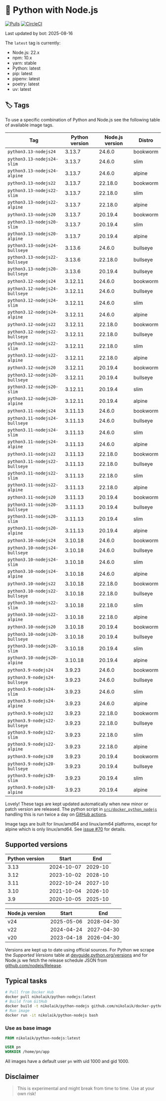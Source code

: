 # 🐳 Python with Node.js

[![Pulls](https://img.shields.io/docker/pulls/nikolaik/python-nodejs.svg?style=flat-square)](https://hub.docker.com/r/nikolaik/python-nodejs/)
[![CircleCI](https://img.shields.io/circleci/project/github/nikolaik/docker-python-nodejs.svg?style=flat-square)](https://circleci.com/gh/nikolaik/docker-python-nodejs)

Last updated by bot: 2025-08-16

The `latest` tag is currently:

- Node.js: 22.x
- npm: 10.x
- yarn: stable
- Python: latest
- pip: latest
- pipenv: latest
- poetry: latest
- uv: latest

## 🏷 Tags

To use a specific combination of Python and Node.js see the following table of available image tags.

<!-- TAGS_START -->

Tag | Python version | Node.js version | Distro
--- | --- | --- | ---
`python3.13-nodejs24` | 3.13.7 | 24.6.0 | bookworm
`python3.13-nodejs24-slim` | 3.13.7 | 24.6.0 | slim
`python3.13-nodejs24-alpine` | 3.13.7 | 24.6.0 | alpine
`python3.13-nodejs22` | 3.13.7 | 22.18.0 | bookworm
`python3.13-nodejs22-slim` | 3.13.7 | 22.18.0 | slim
`python3.13-nodejs22-alpine` | 3.13.7 | 22.18.0 | alpine
`python3.13-nodejs20` | 3.13.7 | 20.19.4 | bookworm
`python3.13-nodejs20-slim` | 3.13.7 | 20.19.4 | slim
`python3.13-nodejs20-alpine` | 3.13.7 | 20.19.4 | alpine
`python3.13-nodejs24-bullseye` | 3.13.6 | 24.6.0 | bullseye
`python3.13-nodejs22-bullseye` | 3.13.6 | 22.18.0 | bullseye
`python3.13-nodejs20-bullseye` | 3.13.6 | 20.19.4 | bullseye
`python3.12-nodejs24` | 3.12.11 | 24.6.0 | bookworm
`python3.12-nodejs24-bullseye` | 3.12.11 | 24.6.0 | bullseye
`python3.12-nodejs24-slim` | 3.12.11 | 24.6.0 | slim
`python3.12-nodejs24-alpine` | 3.12.11 | 24.6.0 | alpine
`python3.12-nodejs22` | 3.12.11 | 22.18.0 | bookworm
`python3.12-nodejs22-bullseye` | 3.12.11 | 22.18.0 | bullseye
`python3.12-nodejs22-slim` | 3.12.11 | 22.18.0 | slim
`python3.12-nodejs22-alpine` | 3.12.11 | 22.18.0 | alpine
`python3.12-nodejs20` | 3.12.11 | 20.19.4 | bookworm
`python3.12-nodejs20-bullseye` | 3.12.11 | 20.19.4 | bullseye
`python3.12-nodejs20-slim` | 3.12.11 | 20.19.4 | slim
`python3.12-nodejs20-alpine` | 3.12.11 | 20.19.4 | alpine
`python3.11-nodejs24` | 3.11.13 | 24.6.0 | bookworm
`python3.11-nodejs24-bullseye` | 3.11.13 | 24.6.0 | bullseye
`python3.11-nodejs24-slim` | 3.11.13 | 24.6.0 | slim
`python3.11-nodejs24-alpine` | 3.11.13 | 24.6.0 | alpine
`python3.11-nodejs22` | 3.11.13 | 22.18.0 | bookworm
`python3.11-nodejs22-bullseye` | 3.11.13 | 22.18.0 | bullseye
`python3.11-nodejs22-slim` | 3.11.13 | 22.18.0 | slim
`python3.11-nodejs22-alpine` | 3.11.13 | 22.18.0 | alpine
`python3.11-nodejs20` | 3.11.13 | 20.19.4 | bookworm
`python3.11-nodejs20-bullseye` | 3.11.13 | 20.19.4 | bullseye
`python3.11-nodejs20-slim` | 3.11.13 | 20.19.4 | slim
`python3.11-nodejs20-alpine` | 3.11.13 | 20.19.4 | alpine
`python3.10-nodejs24` | 3.10.18 | 24.6.0 | bookworm
`python3.10-nodejs24-bullseye` | 3.10.18 | 24.6.0 | bullseye
`python3.10-nodejs24-slim` | 3.10.18 | 24.6.0 | slim
`python3.10-nodejs24-alpine` | 3.10.18 | 24.6.0 | alpine
`python3.10-nodejs22` | 3.10.18 | 22.18.0 | bookworm
`python3.10-nodejs22-bullseye` | 3.10.18 | 22.18.0 | bullseye
`python3.10-nodejs22-slim` | 3.10.18 | 22.18.0 | slim
`python3.10-nodejs22-alpine` | 3.10.18 | 22.18.0 | alpine
`python3.10-nodejs20` | 3.10.18 | 20.19.4 | bookworm
`python3.10-nodejs20-bullseye` | 3.10.18 | 20.19.4 | bullseye
`python3.10-nodejs20-slim` | 3.10.18 | 20.19.4 | slim
`python3.10-nodejs20-alpine` | 3.10.18 | 20.19.4 | alpine
`python3.9-nodejs24` | 3.9.23 | 24.6.0 | bookworm
`python3.9-nodejs24-bullseye` | 3.9.23 | 24.6.0 | bullseye
`python3.9-nodejs24-slim` | 3.9.23 | 24.6.0 | slim
`python3.9-nodejs24-alpine` | 3.9.23 | 24.6.0 | alpine
`python3.9-nodejs22` | 3.9.23 | 22.18.0 | bookworm
`python3.9-nodejs22-bullseye` | 3.9.23 | 22.18.0 | bullseye
`python3.9-nodejs22-slim` | 3.9.23 | 22.18.0 | slim
`python3.9-nodejs22-alpine` | 3.9.23 | 22.18.0 | alpine
`python3.9-nodejs20` | 3.9.23 | 20.19.4 | bookworm
`python3.9-nodejs20-bullseye` | 3.9.23 | 20.19.4 | bullseye
`python3.9-nodejs20-slim` | 3.9.23 | 20.19.4 | slim
`python3.9-nodejs20-alpine` | 3.9.23 | 20.19.4 | alpine

<!-- TAGS_END -->

Lovely! These tags are kept updated automatically when new minor or patch version are released. The python script in [`src/docker_python_nodejs`](./src/docker_python_nodejs/) handling this is run twice a day on [GitHub actions](https://github.com/nikolaik/docker-python-nodejs/actions).

Image tags are built for linux/amd64 and linux/arm64 platforms, except for alpine which is only linux/amd64. See [issue #70](https://github.com/nikolaik/docker-python-nodejs/issues/70) for details.

## Supported versions

<!-- SUPPORTED_VERSIONS_START -->

Python version | Start | End
--- | --- | ---
3.13 | 2024-10-07 | 2029-10
3.12 | 2023-10-02 | 2028-10
3.11 | 2022-10-24 | 2027-10
3.10 | 2021-10-04 | 2026-10
3.9 | 2020-10-05 | 2025-10

Node.js version | Start | End
--- | --- | ---
v24 | 2025-05-06 | 2028-04-30
v22 | 2024-04-24 | 2027-04-30
v20 | 2023-04-18 | 2026-04-30

<!-- SUPPORTED_VERSIONS_END -->

Versions are kept up to date using official sources. For Python we scrape the _Supported Versions_ table at [devguide.python.org/versions](https://devguide.python.org/versions/#supported-versions) and for Node.js we fetch the release schedule JSON from [github.com/nodejs/Release](https://github.com/nodejs/Release/blob/main/schedule.json).

## Typical tasks

```bash
# Pull from Docker Hub
docker pull nikolaik/python-nodejs:latest
# Build from GitHub
docker build -t nikolaik/python-nodejs github.com/nikolaik/docker-python-nodejs
# Run image
docker run -it nikolaik/python-nodejs bash
```

### Use as base image

```Dockerfile
FROM nikolaik/python-nodejs:latest

USER pn
WORKDIR /home/pn/app
```

All images have a default user `pn` with uid 1000 and gid 1000.

## Disclaimer

> This is experimental and might break from time to time. Use at your own risk!
